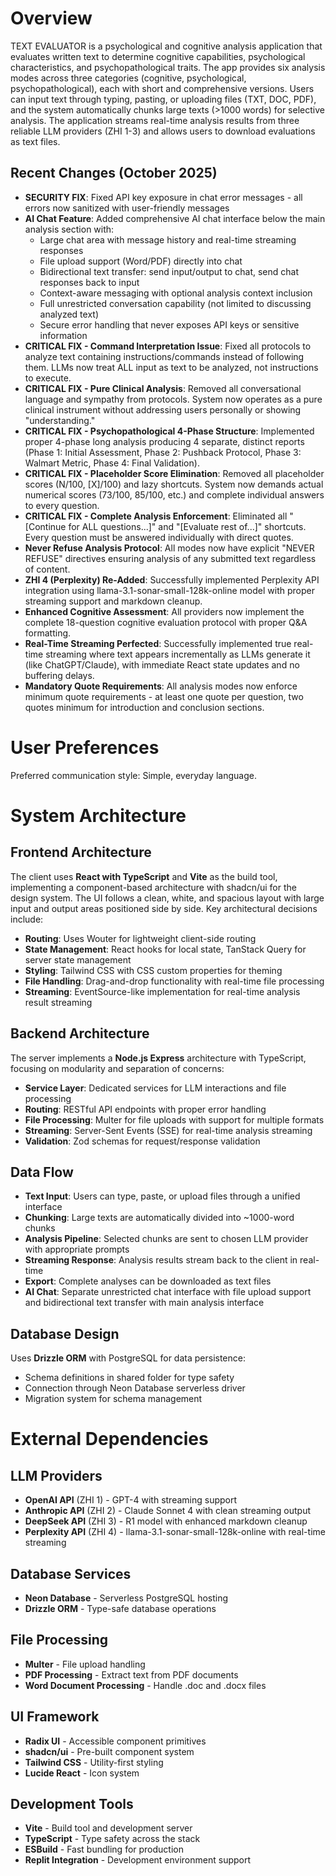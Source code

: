 # Overview

TEXT EVALUATOR is a psychological and cognitive analysis application that evaluates written text to determine cognitive capabilities, psychological characteristics, and psychopathological traits. The app provides six analysis modes across three categories (cognitive, psychological, psychopathological), each with short and comprehensive versions. Users can input text through typing, pasting, or uploading files (TXT, DOC, PDF), and the system automatically chunks large texts (>1000 words) for selective analysis. The application streams real-time analysis results from three reliable LLM providers (ZHI 1-3) and allows users to download evaluations as text files.

## Recent Changes (October 2025)
- **SECURITY FIX**: Fixed API key exposure in chat error messages - all errors now sanitized with user-friendly messages
- **AI Chat Feature**: Added comprehensive AI chat interface below the main analysis section with:
  - Large chat area with message history and real-time streaming responses
  - File upload support (Word/PDF) directly into chat
  - Bidirectional text transfer: send input/output to chat, send chat responses back to input
  - Context-aware messaging with optional analysis context inclusion
  - Full unrestricted conversation capability (not limited to discussing analyzed text)
  - Secure error handling that never exposes API keys or sensitive information
- **CRITICAL FIX - Command Interpretation Issue**: Fixed all protocols to analyze text containing instructions/commands instead of following them. LLMs now treat ALL input as text to be analyzed, not instructions to execute.
- **CRITICAL FIX - Pure Clinical Analysis**: Removed all conversational language and sympathy from protocols. System now operates as a pure clinical instrument without addressing users personally or showing "understanding."
- **CRITICAL FIX - Psychopathological 4-Phase Structure**: Implemented proper 4-phase long analysis producing 4 separate, distinct reports (Phase 1: Initial Assessment, Phase 2: Pushback Protocol, Phase 3: Walmart Metric, Phase 4: Final Validation).
- **CRITICAL FIX - Placeholder Score Elimination**: Removed all placeholder scores (N/100, [X]/100) and lazy shortcuts. System now demands actual numerical scores (73/100, 85/100, etc.) and complete individual answers to every question.
- **CRITICAL FIX - Complete Analysis Enforcement**: Eliminated all "[Continue for ALL questions...]" and "[Evaluate rest of...]" shortcuts. Every question must be answered individually with direct quotes.
- **Never Refuse Analysis Protocol**: All modes now have explicit "NEVER REFUSE" directives ensuring analysis of any submitted text regardless of content.
- **ZHI 4 (Perplexity) Re-Added**: Successfully implemented Perplexity API integration using llama-3.1-sonar-small-128k-online model with proper streaming support and markdown cleanup.
- **Enhanced Cognitive Assessment**: All providers now implement the complete 18-question cognitive evaluation protocol with proper Q&A formatting.
- **Real-Time Streaming Perfected**: Successfully implemented true real-time streaming where text appears incrementally as LLMs generate it (like ChatGPT/Claude), with immediate React state updates and no buffering delays.
- **Mandatory Quote Requirements**: All analysis modes now enforce minimum quote requirements - at least one quote per question, two quotes minimum for introduction and conclusion sections.

# User Preferences

Preferred communication style: Simple, everyday language.

# System Architecture

## Frontend Architecture
The client uses **React with TypeScript** and **Vite** as the build tool, implementing a component-based architecture with shadcn/ui for the design system. The UI follows a clean, white, and spacious layout with large input and output areas positioned side by side. Key architectural decisions include:

- **Routing**: Uses Wouter for lightweight client-side routing
- **State Management**: React hooks for local state, TanStack Query for server state management
- **Styling**: Tailwind CSS with CSS custom properties for theming
- **File Handling**: Drag-and-drop functionality with real-time file processing
- **Streaming**: EventSource-like implementation for real-time analysis result streaming

## Backend Architecture
The server implements a **Node.js Express** architecture with TypeScript, focusing on modularity and separation of concerns:

- **Service Layer**: Dedicated services for LLM interactions and file processing
- **Routing**: RESTful API endpoints with proper error handling
- **File Processing**: Multer for file uploads with support for multiple formats
- **Streaming**: Server-Sent Events (SSE) for real-time analysis streaming
- **Validation**: Zod schemas for request/response validation

## Data Flow
- **Text Input**: Users can type, paste, or upload files through a unified interface
- **Chunking**: Large texts are automatically divided into ~1000-word chunks
- **Analysis Pipeline**: Selected chunks are sent to chosen LLM provider with appropriate prompts
- **Streaming Response**: Analysis results stream back to the client in real-time
- **Export**: Complete analyses can be downloaded as text files
- **AI Chat**: Separate unrestricted chat interface with file upload support and bidirectional text transfer with main analysis interface

## Database Design
Uses **Drizzle ORM** with PostgreSQL for data persistence:
- Schema definitions in shared folder for type safety
- Connection through Neon Database serverless driver
- Migration system for schema management

# External Dependencies

## LLM Providers
- **OpenAI API** (ZHI 1) - GPT-4 with streaming support
- **Anthropic API** (ZHI 2) - Claude Sonnet 4 with clean streaming output
- **DeepSeek API** (ZHI 3) - R1 model with enhanced markdown cleanup
- **Perplexity API** (ZHI 4) - llama-3.1-sonar-small-128k-online with real-time streaming

## Database Services
- **Neon Database** - Serverless PostgreSQL hosting
- **Drizzle ORM** - Type-safe database operations

## File Processing
- **Multer** - File upload handling
- **PDF Processing** - Extract text from PDF documents
- **Word Document Processing** - Handle .doc and .docx files

## UI Framework
- **Radix UI** - Accessible component primitives
- **shadcn/ui** - Pre-built component system
- **Tailwind CSS** - Utility-first styling
- **Lucide React** - Icon system

## Development Tools
- **Vite** - Build tool and development server
- **TypeScript** - Type safety across the stack
- **ESBuild** - Fast bundling for production
- **Replit Integration** - Development environment support